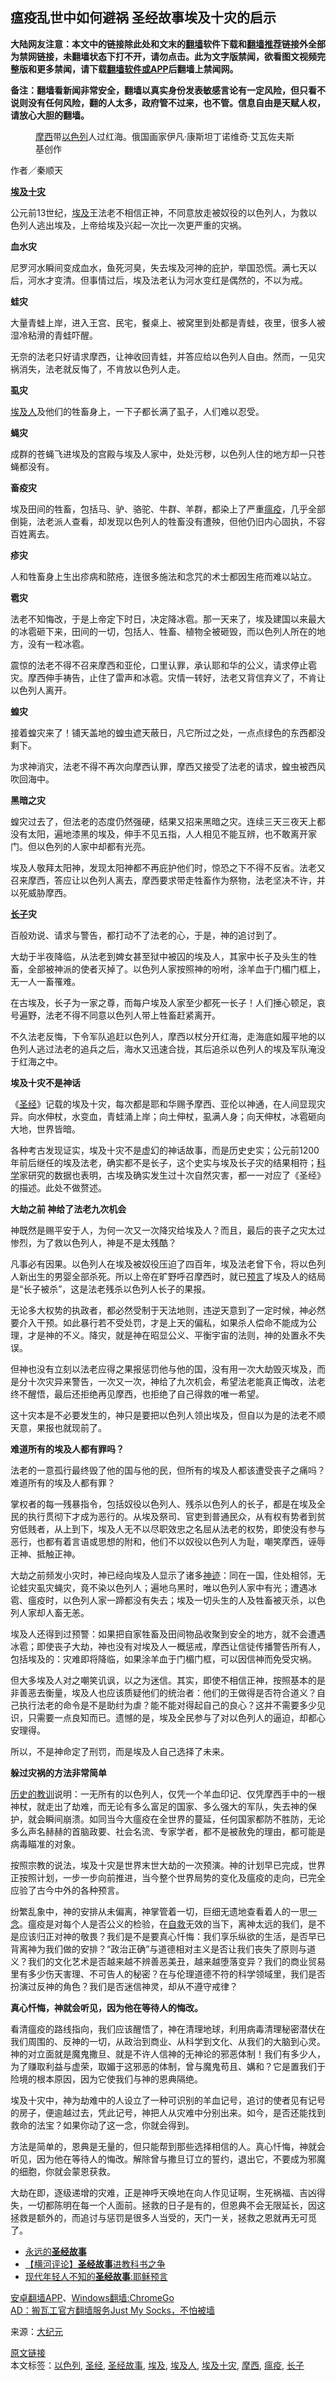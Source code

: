  <h2>瘟疫乱世中如何避祸 圣经故事埃及十灾的启示</h2> <p class="notice"><b>大陆网友注意：本文中的链接除此处和文末的<a href="https://github.com/bannedbook/fanqiang" >翻墙</a>软件下载和<a href="https://github.com/killgcd/justmysocks/blob/master/README.md">翻墙推荐</a>链接外全部为禁网链接，未翻墙状态下打不开，请勿点击。此为文字版禁闻，欲看图文视频完整版和更多禁闻，请下载<a href="https://github.com/bannedbook/fanqiang">翻墙软件或APP</a>后翻墙上禁闻网。</p><p>备注：翻墙看新闻非常安全，翻墙以真实身份发表敏感言论有一定风险，但只看不说则没有任何风险，翻的人太多，政府管不过来，也不管。信息自由是天赋人权，请放心大胆的翻墙。</b></p>  <div class="entry"> <figure><figcaption><a href="https://www.bannedbook.org/bnews/tag/%e6%91%a9%e8%a5%bf/" class="st_tag internal_tag" rel="tag" title="标签 摩西 下的日志">摩西</a>带<a href="https://www.bannedbook.org/bnews/tag/%e4%bb%a5%e8%89%b2%e5%88%97/" class="st_tag internal_tag" rel="tag" title="标签 以色列 下的日志">以色列</a>人过红海。俄国画家伊凡‧康斯坦丁诺维奇‧艾瓦佐夫斯基创作</figcaption></figure> <p>作者／秦顺天</p> <p><strong><a href="https://www.bannedbook.org/bnews/tag/%e5%9f%83%e5%8f%8a%e5%8d%81%e7%81%be/" class="st_tag internal_tag" rel="tag" title="标签 埃及十灾 下的日志">埃及十灾</a></strong></p> <p>公元前13世纪，<a href="https://www.bannedbook.org/bnews/tag/%e5%9f%83%e5%8f%8a/" class="st_tag internal_tag" rel="tag" title="标签 埃及 下的日志">埃及</a>王法老不相信正神，不同意放走被奴役的以色列人，为救以色列人逃出埃及，上帝给埃及兴起一次比一次更严重的灾祸。</p> <p><strong>血水灾</strong></p> <p>尼罗河水瞬间变成血水，鱼死河臭，失去埃及河神的庇护，举国恐慌。满七天以后，河水才变清。但事情过后，埃及法老认为河水变红是偶然的，不以为戒。</p> <p><strong>蛙灾</strong></p> <p>大量青蛙上岸，进入王宫、民宅，餐桌上、被窝里到处都是青蛙，夜里，很多人被湿冷粘滑的青蛙吓醒。</p> <p>无奈的法老只好请求摩西，让神收回青蛙，并答应给以色列人自由。然而，一见灾祸消失，法老就反悔了，不肯放以色列人走。</p> <p><strong>虱灾</strong></p> <p><a href="https://www.bannedbook.org/bnews/tag/%e5%9f%83%e5%8f%8a%e4%ba%ba/" class="st_tag internal_tag" rel="tag" title="标签 埃及人 下的日志">埃及人</a>及他们的牲畜身上，一下子都长满了虱子，人们难以忍受。</p> <p><strong>蝇灾</strong></p> <p>成群的苍蝇飞进埃及的宫殿与埃及人家中，处处污秽，以色列人住的地方却一只苍蝇都没有。</p> <p><strong>畜疫灾</strong></p> <p>埃及田间的牲畜，包括马、驴、骆驼、牛群、羊群，都染上了严重<a href="https://www.bannedbook.org/bnews/tag/%e7%98%9f%e7%96%ab/" class="st_tag internal_tag" rel="tag" title="标签 瘟疫 下的日志">瘟疫</a>，几乎全部倒毙，法老派人查看，却发现以色列人的牲畜没有遭殃，但他仍旧内心固执，不容百姓离去。</p>  <p><strong>疹灾</strong></p> <p>人和牲畜身上生出疹病和脓疮，连很多施法和念咒的术士都因生疮而难以站立。</p> <p><strong>雹灾</strong></p> <p>法老不知悔改，于是上帝定下时日，决定降冰雹。那一天来了，埃及建国以来最大的冰雹砸下来，田间的一切，包括人、牲畜、植物全被砸毁，而以色列人所在的地方，没有一粒冰雹。</p> <p>震惊的法老不得不召来摩西和亚伦，口里认罪，承认耶和华的公义，请求停止雹灾。摩西伸手祷告，止住了雷声和冰雹。灾情一转好，法老又背信弃义了，不肯让以色列人离开。</p> <p><strong>蝗灾</strong></p> <p>接着蝗灾来了！铺天盖地的蝗虫遮天蔽日，凡它所过之处，一点点绿色的东西都没剩下。</p> <p>为求神消灾，法老不得不再次向摩西认罪，摩西又接受了法老的请求，蝗虫被西风吹回海中。</p> <p><strong>黑暗之灾</strong></p> <p>蝗灾过去了，但法老的态度仍然强硬，结果又招来黑暗之灾。连续三天三夜天上都没有太阳，遍地漆黑的埃及，伸手不见五指，人人相见不能互辨，也不敢离开家门。但以色列的人家中却都有光亮。</p> <p>埃及人敬拜太阳神，发现太阳神都不再庇护他们时，惊恐之下不得不反省。法老又召来摩西，答应让以色列人离去，摩西要求带走牲畜作为祭物，法老坚决不许，并以死威胁摩西。</p> <p><strong><a href="https://www.bannedbook.org/bnews/tag/%E9%95%BF%E5%AD%90/" class="st_tag internal_tag" rel="tag" title="标签 长子 下的日志">长子</a>灾</strong></p> <p>百般劝说、请求与警告，都打动不了法老的心，于是，神的追讨到了。</p> <p>大劫于半夜降临，从法老到婢女甚至狱中被囚的埃及人，其家中长子及头生的牲畜，全部被神派的使者灭掉了。以色列人家按照神的吩咐，涂羊血于门楣门框上，无一人一畜罹难。</p>  <p>在古埃及，长子为一家之尊，而每户埃及人家至少都死一长子！人们捶心顿足，哀号遍野，法老不得不同意以色列人带上牲畜赶紧离开。</p> <p>不久法老反悔，下令军队追赶以色列人，摩西以杖分开红海，走海底如履平地的以色列人逃过法老的追兵之后，海水又迅速合拢，其后追杀以色列人的埃及军队淹没于红海之中。</p> <p><strong>埃及十灾不是神话</strong></p> <p>《<a href="https://www.bannedbook.org/bnews/tag/%e5%9c%a3%e7%bb%8f/" class="st_tag internal_tag" rel="tag" title="标签 圣经 下的日志">圣经</a>》记载的埃及十灾，每次都是耶和华赐予摩西、亚伦以神通，在人间显现灾异。向水伸杖，水变血，青蛙涌上岸；向土伸杖，虱满人身；向天伸杖，冰雹砸向大地，世界皆暗。</p> <p>各种考古发现证实，埃及十灾不是虚幻的神话故事，而是历史史实；公元前1200年前后继任的埃及法老，确实都不是长子，这个史实与埃及长子灾的结果相符；<span class='wp_keywordlink'><a href="https://www.bannedbook.org/forum11/topic309.html" title="禁片：“科学”的棍子" target="_blank">科学</a></span>家研究的数据也表明，古埃及确实发生过十次自然灾害，都一一对应了《圣经》的描述。此处不做赘述。</p> <p><strong>大劫之前 神给了法老九次机会</strong></p> <p>神既然是赐平安于人，为何一次又一次降灾给埃及人？而且，最后的丧子之灾太过惨烈，为了救以色列人，神是不是太残酷？</p> <p>凡事必有因果。以色列人在埃及被奴役压迫了四百年，埃及法老曾下令，将以色列人新出生的男婴全部杀死。所以上帝在旷野呼召摩西时，就已<span class='wp_keywordlink'><a href="https://www.bannedbook.org/forum5/" title="预言玄学禁书下载" rel="nofollow">预言</a></span>了埃及人的结局是“长子被杀”，这是法老残杀以色列人长子的果报。</p> <p>无论多大权势的执政者，都必然受制于天法地则，违逆天意到了一定时候，神必然要介入干预。如此暴行若不受处罚，才是上天的偏私，如果杀人偿命不能成为公理，才是神的不义。降灾，就是神在昭显公义、平衡宇宙的法则，神的处置永不失误。</p> <p>但神也没有立刻以法老应得之果报惩罚他与他的国，没有用一次大劫毁灭埃及，而是分十次灾异来警告，一次又一次，神给了九次机会，希望法老能真正悔改，法老终不醒悟，最后还拒绝再见摩西，也拒绝了自己得救的唯一希望。</p> <p>这十灾本是不必要发生的，神只是要把以色列人领出埃及，但自以为是的法老不顺天意，果报也就现前了。</p> <p><strong>难道所有的埃及人都有罪吗？</strong></p> <p>法老的一意孤行最终毁了他的国与他的民，但所有的埃及人都该遭受丧子之痛吗？难道所有的埃及人都有罪？</p> <p>掌权者的每一残暴指令，包括奴役以色列人、残杀以色列人的长子，都是在埃及全民的执行贯彻下才成为恶行的。从埃及祭司、官吏到普通民众，从有权有势者到贫穷低贱者，从上到下，埃及人无不以尽职效忠之名屈从法老的权势，即使没有参与恶行，也都有着言语或思想的附和，他们不以奴役以色列人为耻，嘲笑摩西，诬辱正神、抵触正神。</p>  <p>大劫之前频发小灾时，神已经向埃及人显示了诸多<span class='wp_keywordlink'><a href="https://www.bannedbook.org/forum3/topic69.html" title="电子书：神迹" target="_blank">神迹</a></span>：同在一国，住处相邻，无论蛙灾虱灾蝇灾，竟不染以色列人；遍地乌黑时，唯以色列人家中有光；遭遇冰雹、瘟疫时，以色列人家一蹄都没有失去；埃及一切头生的人及牲畜被灭杀，以色列人家却人畜无恙。</p> <p>埃及人还得到过预警：如果把自家牲畜及田间物品收聚到安全的地方，就不会遭遇冰雹；即使丧子大劫，神也没有对埃及人一概惩戒，摩西让信徒传播警告所有人，包括埃及的：灾难即将降临，如果涂羊血于门楣门框，可以因信神而免受灾祸。</p> <p>但大多埃及人对之嘲笑讥讽，以之为迷信。其实，即使不相信正神，按照基本的是非善恶去衡量，埃及人也应该质疑他们的统治者：他们的王做得是否符合道义？自己执行法老的命令是不是助纣为虐？能不能对得起自己的良心？这并不需要多少见识，只需要一点良知而已。遗憾的是，埃及全民参与了对以色列人的逼迫，却都心安理得。</p> <p>所以，不是神命定了刑罚，而是埃及人自己选择了未来。</p> <p><strong>躲过灾祸的方法非常简单</strong></p> <p><span class='wp_keywordlink'><a href="https://www.bannedbook.org/forum2/topic4514.html" title="《历史的教训》" target="_blank">历史的教训</a></span>说明：一无所有的以色列人，仅凭一个羊血印记、仅凭摩西手中的一根神杖，就走出了劫难，而无论有多么富足的国家、多么强大的军队，失去神的保护，就会瞬间崩溃。如同当今大瘟疫在全世界的蔓延，任何国家都防不胜防，无论多么声名赫赫的首脑政要、社会名流、专家学者，都不是被赦免的理由，都可能是病毒瞄准的对象。</p> <p>按照宗教的说法，埃及十灾是世界末世大劫的一次预演。神的计划早已完成，世界正按照计划，一步一步向前推进，当今整个世界局势的变化及瘟疫的走向，已完全应验了古今中外的各种预言。</p> <p>纷繁乱象中，神的安排从未偏离，神掌管着一切，巨细无遗地查看着人的一思<span class='wp_keywordlink'><a href="https://www.bannedbook.org/forum2/topic13.html" title="小冊子：一念決定未來（更新版）" target="_blank">一念</a></span>。瘟疫是对每个人是否公义的检验，在<span class='wp_keywordlink'><a href="https://www.bannedbook.org/forum5/topic42.html" title="萨斯、诚信与自救" target="_blank">自救</a></span>无效的当下，离神太远的我们，是不是应该归正对神的敬畏？我们是不是要真心忏悔：我们享乐纵欲的生活，是否早已背离神为我们做的安排？“政治正确”与道德相对主义是否让我们丧失了原则与道义？我们的文化艺术是否越来越不辨善恶美丑，越来越堕落变异？我们的商业贸易里有多少伤天害理、不可告人的秘密？在与伦理道德不符的科学领域里，我们是否扮演过反神的角色？我们是否迷信神灵，却从不遵守戒律？</p> <p><strong>真心忏悔，神就会听见，因为他在等待人的悔改。</strong></p> <p>看清瘟疫的路线指向，我们应该醒悟了，神在清理地球，利用病毒清理秘密潜伏在我们周围的、反神的一切，从政治到商业、从科学到文化、从我们的大脑到心灵。神的对立面就是魔鬼撒旦、就是不许人信神的无神论的邪恶体制！我们有多少人，为了赚取利益与虚荣，取媚于这邪恶的体制，曾与魔鬼苟且、媾和？它是置我们于险境的根本原因，因为它使我们与神的恩典隔绝。</p> <p>埃及十灾中，神为劫难中的人设立了一种可识别的羊血记号，追讨的使者见有记号的房子，便逾越过去，凭此记号，神把人从灾难中分别出来。如今，是否还能找到救命的法宝？如果你动了这一念，你就会得到。</p> <p>方法是简单的，恩典是无量的，但只能帮到那些选择相信的人。真心忏悔，神就会听见，因为他在等待人的悔改。解除曾与撒旦订立的誓约，退出它，不要成为邪魔的细胞，你就会蒙恩获救。</p> <p>大劫在即，逐级递增的灾难，正是神呼天唤地在向人作见证啊，生死祸福、吉凶得失，一切都陈明在每一个人面前。拯救的日子是有的，但恩典不会无限延长，因这拯救是额外的，而追讨与惩罚是很多人当受的，天门一关，拯救之恩就再无可觅了。</p> <ul class='op-related-articles' title='相关阅读'> <li><a href='https://www.bannedbook.org/bnews/ssgc/20200309/1291245.html' target='_blank'>永远的<b>圣经故事</b></a></li> <li><a href='https://www.bannedbook.org/bnews/sohnews/20160605/541702.html' target='_blank'>【横河评论】<b>圣经故事</b>进教科书之争</a></li> <li><a href='https://www.bannedbook.org/bnews/aomi/supernatural/20150221/313479.html' target='_blank'>现代年轻人不知的<b>圣经故事</b>:耶稣预言</a></li> </ul> <div class="texttj"> <a href="https://github.com/bannedbook/fanqiang/wiki/%E7%A6%81%E9%97%BB%E7%BD%91%E5%AE%89%E5%8D%93%E7%BF%BB%E5%A2%99%E6%96%B0%E9%97%BBAPP" target="_blank">安卓翻墙APP</a>、<a href="https://github.com/bannedbook/fanqiang/wiki/Chrome%E4%B8%80%E9%94%AE%E7%BF%BB%E5%A2%99%E5%8C%85" target="_blank">Windows翻墙:ChromeGo</a><br/> <a href="https://github.com/killgcd/justmysocks/blob/master/README.md" target="_blank">AD：搬瓦工官方翻墙服务Just My Socks，不怕被墙</a> </div><p>来源：<span class='wp_keywordlink_affiliate'><a href="http://www.epochtimes.com/" title="大纪元" target="_blank">大纪元</a></span></p> <a name='sharetosocial'></a>         <div><a href='https://www.bannedbook.org/bnews/comments/20200618/1346823.html'>原文链接</a></div>  </div><!--END ENTRY--> <div class="postfooter"> <div>本文标签：<a href="https://www.bannedbook.org/bnews/tag/%e4%bb%a5%e8%89%b2%e5%88%97/" rel="tag">以色列</a>, <a href="https://www.bannedbook.org/bnews/tag/%e5%9c%a3%e7%bb%8f/" rel="tag">圣经</a>, <a href="https://www.bannedbook.org/bnews/tag/%E5%9C%A3%E7%BB%8F%E6%95%85%E4%BA%8B/" rel="tag">圣经故事</a>, <a href="https://www.bannedbook.org/bnews/tag/%e5%9f%83%e5%8f%8a/" rel="tag">埃及</a>, <a href="https://www.bannedbook.org/bnews/tag/%e5%9f%83%e5%8f%8a%e4%ba%ba/" rel="tag">埃及人</a>, <a href="https://www.bannedbook.org/bnews/tag/%e5%9f%83%e5%8f%8a%e5%8d%81%e7%81%be/" rel="tag">埃及十灾</a>, <a href="https://www.bannedbook.org/bnews/tag/%e6%91%a9%e8%a5%bf/" rel="tag">摩西</a>, <a href="https://www.bannedbook.org/bnews/tag/%e7%98%9f%e7%96%ab/" rel="tag">瘟疫</a>, <a href="https://www.bannedbook.org/bnews/tag/%E9%95%BF%E5%AD%90/" rel="tag">长子</a></div>  </div><!--END POSTFOOTER--> 